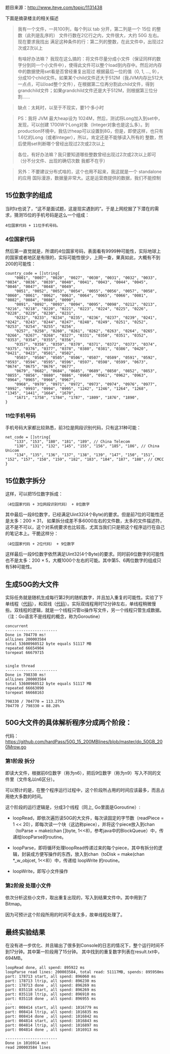 题目来源：http://www.iteye.com/topic/1131438

下面是摘录楼主的相关描述

>我有一个文件，一共100列，每个列以 tab 分开，第二列是一个 15位 的整数（此列是乱序的） 
>文件行数在2亿行之内，文件很大，大约 50G 左右。现在要求我找出 满足这种条件的行：第二列的整数，在此文件中，出现过2次或2次以上 
	
>有啥好办法嘛？ 
>我现在这么搞的：将文件尽量分成小文件（保证同样的数字分到同一个小文件中），使得此文件可以整个load到内存中。然后对内存中的数据使用set看是否曾经重复出现过 
>根据最后一位的值（0, 1, ..., 9），分成10个child文件。如果某个child文件还大于512M（我JVM内存比512大一点点，可以load整个文件），在根据第二位再分割此child文件，得到 grandchild文件；如果grandchild文件还是大于512M，则根据第三位分割...... 
	
	
>缺点：太耗时，以至于不现实，要1个多小时 
	
>PS：我将 JVM 最大heap设为 1024M，然后，测试将Long加入到set中，发现，可以创建 1700W个Long对象（Integer对象也是这么多）。到production环境中，我估计heap可以设置到8G，但是，即使这样，也只有1.6亿的Long（或者Integer），所以，肯定还是不能够读入所有的 整数，然后使用set判断哪个曾经出现过2次或2次以上 
	
>各位，有好办法嘛？我只要知道哪些整数曾经出现过2次或2次以上即可（分不分文件、出现的确切次数 我都不在乎） 
	
>另外：不要建议分布式啥的，这个也用不起来，我这就是一个 standalone 的应用
>国际漫游，数据量非常大。这是运营商提供的数据，我们不能控制

## 15位数字的组成
当时lz也说了，“这不是面试题，这是现实遇到的”。于是上网挖掘了下潜在的需求，猜测15位的手机号码是这么一个组成：

	4位国家代码 + 11位手机号码。


### 4位国家代码


然后第一直觉就是，所谓的4位国家号码，表面看有9999种可能性，实际地球上的国家或者地区是有限的，实际可能性很少，上网一查，果真如此，大概有不到200的可能性：

			
	country_code = []string{
		"0001", "0007", "0020", "0027", "0030", "0031", "0032", "0033", "0034", "0036", "0039", "0040", "0041", "0043", "0044", "0045", "0046", "0047", "0048", "0049",
		"0051", "0052", "0053", "0054", "0055", "0056", "0057", "0058", "0060", "0061", "0062", "0063", "0064", "0065", "0066", "0081", "0082", "0084", "0086", "0090",
		"0091", "0092", "0093", "0094", "0095", "0098", "0212", "0213", "0216", "0218", "0220", "0221", "0223", "0224", "0225", "0226", "0228", "0229", "0230", "0231",
		"0232", "0233", "0234", "0235", "0236", "0237", "0239", "0241", "0242", "0243", "0244", "0247", "0248", "0249", "0251", "0252", "0253", "0254", "0255", "0256",
		"0257", "0258", "0260", "0261", "0262", "0263", "0264", "0265", "0266", "0267", "0268", "0327", "0331", "0350", "0351", "0352", "0353", "0354", "0355", "0356",
		"0357", "0358", "0359", "0370", "0371", "0372", "0373", "0374", "0375", "0376", "0377", "0378", "0380", "0381", "0386", "0420", "0421", "0423", "0501", "0502",
		"0503", "0504", "0505", "0506", "0507", "0509", "0591", "0592", "0593", "0594", "0595", "0596", "0597", "0598", "0599", "0673", "0674", "0675", "0676", "0677",
		"0679", "0682", "0684", "0685", "0689", "0850", "0852", "0853", "0855", "0856", "0880", "0886", "0960", "0961", "0962", "0963", "0964", "0965", "0966", "0967",
		"0968", "0970", "0971", "0972", "0973", "0974", "0976", "0977", "0992", "0993", "0994", "0995", "1242", "1246", "1264", "1268", "1345", "1441", "1664", "1670",
		"1671", "1758", "1784", "1787", "1809", "1876", "1890",
	}	

### 11位手机号码
手机号码大家都比较熟悉，前3位是网段识别代码，只有这31种可能：

	net_code = []string{
		"133", "153", "180", "181", "189", // China Telecom
		"130", "131", "132", "145", "155", "156", "185", "186", // China Unicom
		"134", "135", "136", "137", "138", "139", "147", "150", "151", "152", "157", "158", "159", "182", "183", "184", "187", "188", // CMCC
	}



## 15位数字拆分
这样，可以把15位数字拆成： 

	（4位国家代码 + 3位网段识别代码） + 8位数字
	
其中最后一段8位数字，已经满足Uint32(4个Byte)的要求。但是前7位的可能性还是太多：200 × 31， 如果拆分成差不多6000左右的文件数，太多的文件描述符，这不是不可以，这个对系统要求也比较高，尤其当我们只是把这个程序运行在自己的笔记本上。干脆这样分：

	（4位国家代码 + 2位代码） + 9位数字

这样最后一段9位数字依然满足Uint32(4个Byte)的要求。同时前6位数字的可能性也不是太多：200 × 5，大概1000个左右的可能。其中第5、6两位数字的组成只有5种可能性。

	


## 生成50G的大文件
实际任务就是随机生成每行第2列的随机数字，并且加入重复的可能性。实验了下单线程（[代码](https://github.com/hardPass/50G_15_200MBlines/blob/master/genfile.go)），和双线（[代码](https://github.com/hardPass/50G_15_200MBlines/blob/master/genfile_concurrent.go)）。实际双线程用时12分钟左右，单线程稍微慢些。双线程的逻辑，就是一个线程只管io操作写文件，另一个线程只管生成数据。（注：Go语言不是线程的概念，称为Goroutine）


	concurrent
	-----------------------
	Done in 704770 ms!
	allLines 200003584
	total 53600960512 byte equals 51117 MB
	repeated 66654904
	torepeat 66679715


	single thread
	-----------------------
	Done in 798330 ms!
	allLines 200003584
	total 53600960512 byte equals 51117 MB
	repeated 66663090
	torepeat 66668163
	
	798330 / 704770 = 113.275%
	704770 / 798330 = 88.28%


## 50G大文件的具体解析程序分成两个阶段：
代码：https://github.com/hardPass/50G_15_200MBlines/blob/master/do_50GB_200Mrow.go

### 第1阶段 拆分
即读大文件，根据前6位数字（称为n6），把后9位数字（称为n9）写入不同的文件里（文件名以n6区分）。

可以预计的是，在整个程序运行过程中，这个阶段所占用的时间应该最多，而且占用绝大多数的时间。

这个阶段的运行逻辑是，分成3个线程（同上, Go里面是Goroutine）:
* loopRead，即依次遍历读50G的大文件，每次读固定的字节数（readPiece  = 1 << 20），即每次读一个块（这边称piece），并将这个piece放入到chan（toParse = make(chan []byte, 1<<8)，参考java中的BlockQueue）中，传递给loopParse的routine。

* loopParse，即将循环处理loopRead传递过来的每个piece，其中有拆分的逻辑，封装成方便写操作的东西，放入到chan（toDisk  = make(chan *_w_objcet, 1<<8)）中，传递给 loopWrite 的routine。

* loopWrite，即写小文件操作

### 第2阶段 处理小文件
依次分析这些小文件，取出重复出现的，写入到结果文件中。其中用到了Bitmap。

因为可预计这个阶段所用的时间不会太多，故单线程处理了。



## 最终实验结果
在没有进一步优化、并且输出了很多到Console的日志的情况下，整个运行时间不到17分钟。其中第一阶段用了15分钟。
其中找到的重复数字列表在result.txt中，694MB。


	loopRead done, all spend: 895922 ms
	loopParse read lines: 200003584, total read: 51117MB, spends: 895950ms
	part: 178713 start, all spend: 896060 ms
	part: 178713 ltrip, all spend: 896230 ms
	part: 178713 done , all spend: 896269 ms
	part: 035118 start, all spend: 896269 ms
	part: 035118 ltrip, all spend: 896910 ms
	part: 035118 done , all spend: 896955 ms
	...
	part: 008414 start, all spend: 1016779 ms
	part: 008414 ltrip, all spend: 1016835 ms
	part: 008414 done , all spend: 1016842 ms
	part: 004814 start, all spend: 1016843 ms
	part: 004814 ltrip, all spend: 1016897 ms
	part: 004814 done , all spend: 1016913 ms
	
	-----------------------
	Done in 1016914 ms!
	read 200003584 lines
	
	






